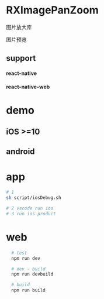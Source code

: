 # RXImagePanZoom

图片放大库

图片预览

## support 
#### react-native
#### react-native-web

# demo
## iOS >=10
## android

# app
```sh
# 1
sh script/iosDebug.sh

# 2 vscode run ios
# 3 run ios product
```

# web
```sh
  # test
  npm run dev

  # dev - build
  npm run devbuild

  # build
  npm run build
```